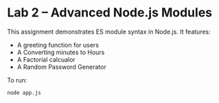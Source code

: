 # Lab 2 – Advanced Node.js Modules

This assignment demonstrates ES module syntax in Node.js. It features:

- A greeting function for users
- A Converting minutes to Hours
- A Factorial calcualor
- A Random Password Generator

To run:

```bash
node app.js
